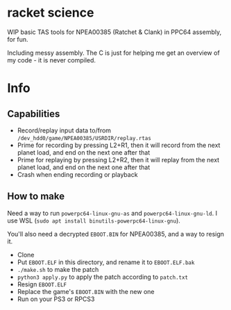 # racket science
WIP basic TAS tools for NPEA00385 (Ratchet & Clank) in PPC64 assembly, for fun.

Including messy assembly. The C is just for helping me get an overview of my code - it is never compiled.

# Info
## Capabilities
- Record/replay input data to/from `/dev_hdd0/game/NPEA00385/USRDIR/replay.rtas`
- Prime for recording by pressing L2+R1, then it will record from the next planet load, and end on the next one after that
- Prime for replaying by pressing L2+R2, then it will replay from the next planet load, and end on the next one after that
- Crash when ending recording or playback

## How to make
Need a way to run `powerpc64-linux-gnu-as` and `powerpc64-linux-gnu-ld`. I use WSL (`sudo apt install binutils-powerpc64-linux-gnu`).

You'll also need a decrypted `EBOOT.BIN` for NPEA00385, and a way to resign it.

- Clone
- Put `EBOOT.ELF` in this directory, and rename it to `EBOOT.ELF.bak`
- `./make.sh` to make the patch
- `python3 apply.py` to apply the patch according to `patch.txt`
- Resign `EBOOT.ELF`
- Replace the game's `EBOOT.BIN` with the new one
- Run on your PS3 or RPCS3